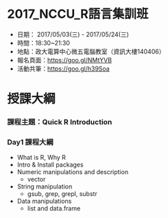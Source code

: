 # 2017_NCCU_R語言集訓班

- 日期： 2017/05/03(三) - 2017/05/24(三)
- 時間：18:30~21:30
- 地點：政大電算中心微五電腦教室（資訊大樓140406）
- 報名頁面：https://goo.gl/NMtYVB
- 活動共筆：https://goo.gl/h39Soa



# 授課大綱

### 課程主題：Quick R Introduction

### Day1 課程大綱

- What is R, Why R
- Intro & Install packages
- Numeric manipulations and description
    + vector
- String manipulation
    + gsub, grep, grepl, substr
- Data manipulations
    + list and data.frame

